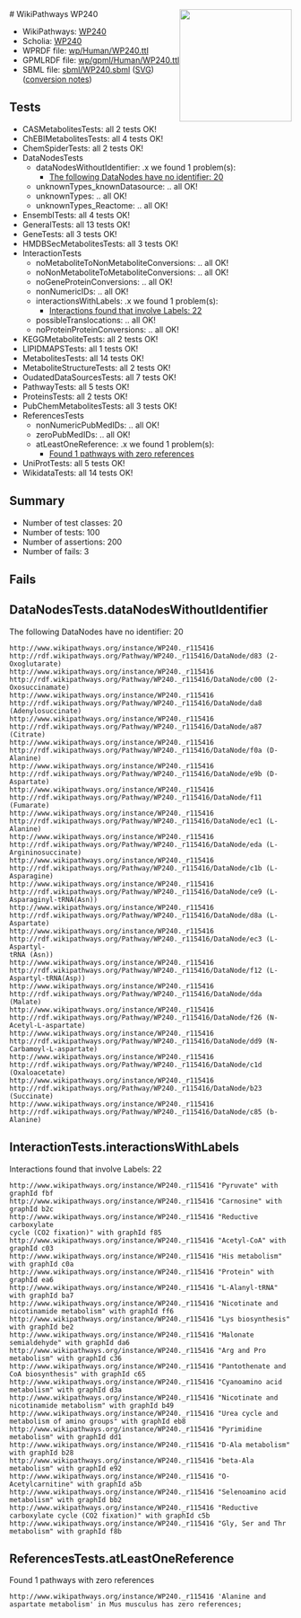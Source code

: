 <img style="float: right; width: 200px" src="../logo.png" />
# WikiPathways WP240

* WikiPathways: [WP240](https://identifiers.org/wikipathways:WP240)
* Scholia: [WP240](https://scholia.toolforge.org/wikipathways/WP240)
* WPRDF file: [wp/Human/WP240.ttl](../wp/Human/WP240.ttl)
* GPMLRDF file: [wp/gpml/Human/WP240.ttl](../wp/gpml/Human/WP240.ttl)
* SBML file: [sbml/WP240.sbml](../sbml/WP240.sbml) ([SVG](../sbml/WP240.svg)) ([conversion notes](../sbml/WP240.txt))

## Tests
* CASMetabolitesTests: all 2 tests OK!
* ChEBIMetabolitesTests: all 4 tests OK!
* ChemSpiderTests: all 2 tests OK!
* DataNodesTests
    * dataNodesWithoutIdentifier: .x we found 1 problem(s):
        * [The following DataNodes have no identifier: 20](#8792c4af)
    * unknownTypes_knownDatasource: .. all OK!
    * unknownTypes: .. all OK!
    * unknownTypes_Reactome: .. all OK!
* EnsemblTests: all 4 tests OK!
* GeneralTests: all 13 tests OK!
* GeneTests: all 3 tests OK!
* HMDBSecMetabolitesTests: all 3 tests OK!
* InteractionTests
    * noMetaboliteToNonMetaboliteConversions: .. all OK!
    * noNonMetaboliteToMetaboliteConversions: .. all OK!
    * noGeneProteinConversions: .. all OK!
    * nonNumericIDs: .. all OK!
    * interactionsWithLabels: .x we found 1 problem(s):
        * [Interactions found that involve Labels: 22](#fe97a8d9)
    * possibleTranslocations: .. all OK!
    * noProteinProteinConversions: .. all OK!
* KEGGMetaboliteTests: all 2 tests OK!
* LIPIDMAPSTests: all 1 tests OK!
* MetabolitesTests: all 14 tests OK!
* MetaboliteStructureTests: all 2 tests OK!
* OudatedDataSourcesTests: all 7 tests OK!
* PathwayTests: all 5 tests OK!
* ProteinsTests: all 2 tests OK!
* PubChemMetabolitesTests: all 3 tests OK!
* ReferencesTests
    * nonNumericPubMedIDs: .. all OK!
    * zeroPubMedIDs: .. all OK!
    * atLeastOneReference: .x we found 1 problem(s):
        * [Found 1 pathways with zero references](#35eb778e)
* UniProtTests: all 5 tests OK!
* WikidataTests: all 14 tests OK!


## Summary

* Number of test classes: 20
* Number of tests: 100
* Number of assertions: 200
* Number of fails: 3

## Fails

<a name="8792c4af" />

## DataNodesTests.dataNodesWithoutIdentifier

The following DataNodes have no identifier: 20
```
http://www.wikipathways.org/instance/WP240._r115416 http://rdf.wikipathways.org/Pathway/WP240._r115416/DataNode/d83 (2-Oxoglutarate)
http://www.wikipathways.org/instance/WP240._r115416 http://rdf.wikipathways.org/Pathway/WP240._r115416/DataNode/c00 (2-Oxosuccinamate)
http://www.wikipathways.org/instance/WP240._r115416 http://rdf.wikipathways.org/Pathway/WP240._r115416/DataNode/da8 (Adenylosuccinate)
http://www.wikipathways.org/instance/WP240._r115416 http://rdf.wikipathways.org/Pathway/WP240._r115416/DataNode/a87 (Citrate)
http://www.wikipathways.org/instance/WP240._r115416 http://rdf.wikipathways.org/Pathway/WP240._r115416/DataNode/f0a (D-Alanine)
http://www.wikipathways.org/instance/WP240._r115416 http://rdf.wikipathways.org/Pathway/WP240._r115416/DataNode/e9b (D-Aspartate)
http://www.wikipathways.org/instance/WP240._r115416 http://rdf.wikipathways.org/Pathway/WP240._r115416/DataNode/f11 (Fumarate)
http://www.wikipathways.org/instance/WP240._r115416 http://rdf.wikipathways.org/Pathway/WP240._r115416/DataNode/ec1 (L-Alanine)
http://www.wikipathways.org/instance/WP240._r115416 http://rdf.wikipathways.org/Pathway/WP240._r115416/DataNode/eda (L-Argininosuccinate)
http://www.wikipathways.org/instance/WP240._r115416 http://rdf.wikipathways.org/Pathway/WP240._r115416/DataNode/c1b (L-Asparagine)
http://www.wikipathways.org/instance/WP240._r115416 http://rdf.wikipathways.org/Pathway/WP240._r115416/DataNode/ce9 (L-Asparaginyl-tRNA(Asn))
http://www.wikipathways.org/instance/WP240._r115416 http://rdf.wikipathways.org/Pathway/WP240._r115416/DataNode/d8a (L-Aspartate)
http://www.wikipathways.org/instance/WP240._r115416 http://rdf.wikipathways.org/Pathway/WP240._r115416/DataNode/ec3 (L-Aspartyl-
tRNA (Asn))
http://www.wikipathways.org/instance/WP240._r115416 http://rdf.wikipathways.org/Pathway/WP240._r115416/DataNode/f12 (L-Aspartyl-tRNA(Asp))
http://www.wikipathways.org/instance/WP240._r115416 http://rdf.wikipathways.org/Pathway/WP240._r115416/DataNode/dda (Malate)
http://www.wikipathways.org/instance/WP240._r115416 http://rdf.wikipathways.org/Pathway/WP240._r115416/DataNode/f26 (N-Acetyl-L-aspartate)
http://www.wikipathways.org/instance/WP240._r115416 http://rdf.wikipathways.org/Pathway/WP240._r115416/DataNode/dd9 (N-Carbamoyl-L-aspartate)
http://www.wikipathways.org/instance/WP240._r115416 http://rdf.wikipathways.org/Pathway/WP240._r115416/DataNode/c1d (Oxaloacetate)
http://www.wikipathways.org/instance/WP240._r115416 http://rdf.wikipathways.org/Pathway/WP240._r115416/DataNode/b23 (Succinate)
http://www.wikipathways.org/instance/WP240._r115416 http://rdf.wikipathways.org/Pathway/WP240._r115416/DataNode/c85 (b-Alanine)
```

<a name="fe97a8d9" />

## InteractionTests.interactionsWithLabels

Interactions found that involve Labels: 22
```
http://www.wikipathways.org/instance/WP240._r115416 "Pyruvate" with graphId fbf
http://www.wikipathways.org/instance/WP240._r115416 "Carnosine" with graphId b2c
http://www.wikipathways.org/instance/WP240._r115416 "Reductive carboxylate
cycle (CO2 fixation)" with graphId f85
http://www.wikipathways.org/instance/WP240._r115416 "Acetyl-CoA" with graphId c03
http://www.wikipathways.org/instance/WP240._r115416 "His metabolism" with graphId c0a
http://www.wikipathways.org/instance/WP240._r115416 "Protein" with graphId ea6
http://www.wikipathways.org/instance/WP240._r115416 "L-Alanyl-tRNA" with graphId ba7
http://www.wikipathways.org/instance/WP240._r115416 "Nicotinate and nicotinamide metabolism" with graphId ff6
http://www.wikipathways.org/instance/WP240._r115416 "Lys biosynthesis" with graphId be2
http://www.wikipathways.org/instance/WP240._r115416 "Malonate semialdehyde" with graphId da6
http://www.wikipathways.org/instance/WP240._r115416 "Arg and Pro metabolism" with graphId c36
http://www.wikipathways.org/instance/WP240._r115416 "Pantothenate and CoA biosynthesis" with graphId c65
http://www.wikipathways.org/instance/WP240._r115416 "Cyanoamino acid metabolism" with graphId d3a
http://www.wikipathways.org/instance/WP240._r115416 "Nicotinate and nicotinamide metabolism" with graphId b49
http://www.wikipathways.org/instance/WP240._r115416 "Urea cycle and metabolism of amino groups" with graphId eb8
http://www.wikipathways.org/instance/WP240._r115416 "Pyrimidine metabolism" with graphId dd1
http://www.wikipathways.org/instance/WP240._r115416 "D-Ala metabolism" with graphId b28
http://www.wikipathways.org/instance/WP240._r115416 "beta-Ala metabolism" with graphId e92
http://www.wikipathways.org/instance/WP240._r115416 "O-Acetylcarnitine" with graphId a5b
http://www.wikipathways.org/instance/WP240._r115416 "Selenoamino acid metabolism" with graphId bb2
http://www.wikipathways.org/instance/WP240._r115416 "Reductive carboxylate cycle (CO2 fixation)" with graphId c5b
http://www.wikipathways.org/instance/WP240._r115416 "Gly, Ser and Thr metabolism" with graphId f8b
```

<a name="35eb778e" />

## ReferencesTests.atLeastOneReference

Found 1 pathways with zero references
```
http://www.wikipathways.org/instance/WP240._r115416 'Alanine and aspartate metabolism' in Mus musculus has zero references; 
```

